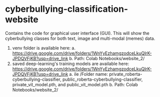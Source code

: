 

# cyberbullying-classification-website

Contains the code for graphical user interface (GUI). This will show the cyberbullying classes for both text, image and multi-modal (memes) data.


1.  venv folder is available here:
  a. https://drive.google.com/drive/folders/1WnYyEzhamgzodceLkuQlrK-JPDQVFjKB?usp=drive_link 
  b. Path: Colab Notebooks/website_2/
2.  saved deep-learning's training models are available here:
https://drive.google.com/drive/folders/1WnYyEzhamgzodceLkuQlrK-JPDQVFjKB?usp=drive_link
   a.  ile /Folder name: private_roberta-cyberbullying-classifier, public_roberta-cyberbullying-classifier,  private_vit_model.pth, and public_vit_model.pth 
   b. Path: Colab Notebooks/website_2/







